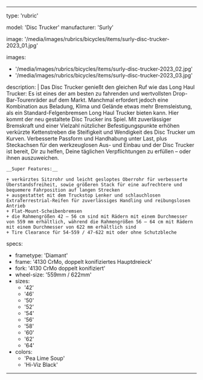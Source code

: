---

type: 'rubric'


model: 'Disc Trucker'
manufacturer: 'Surly'

image: '/media/images/rubrics/bicycles/items/surly-disc-trucker-2023_01.jpg'

images:
  - '/media/images/rubrics/bicycles/items/surly-disc-trucker-2023_02.jpg'
  - '/media/images/rubrics/bicycles/items/surly-disc-trucker-2023_03.jpg'

description: |
    Das Disc Trucker genießt den gleichen Ruf wie das Long Haul Trucker: Es ist eines der am besten zu fahrenden und wertvollsten Drop-Bar-Tourenräder auf dem Markt. Manchmal erfordert jedoch eine Kombination aus Beladung, Klima und Gelände etwas mehr Bremsleistung, als ein Standard-Felgenbremsen Long Haul Trucker bieten kann.
    Hier kommt der neu gestaltete Disc Trucker ins Spiel. Mit zuverlässiger Bremskraft und einer Vielzahl nützlicher Befestigungspunkte erhöhen verkürzte Kettenstreben die Steifigkeit und Wendigkeit des Disc Trucker um Kurven.  Verbesserte Passform und Handhabung unter Last, plus Steckachsen für den werkzeuglosen Aus- und Einbau und der Disc Trucker ist bereit, Dir zu helfen, Deine täglichen Verpflichtungen zu erfüllen – oder ihnen auszuweichen.

    __Super Features:__

    + verkürztes Sitzrohr und leicht gesloptes Oberrohr für verbesserte Überstandsfreiheit, sowie größeren Stack für eine aufrechtere und bequemere Fahrposition auf langen Strecken
    + ausgestattet mit dem Truckstop Lenker und schlauchlosen ExtraTerrestrial-Reifen für zuverlässiges Handling und reibungslosen Antrieb
    + Flat-Mount-Scheibenbremsen
    + die Rahmengrößen 42 – 56 cm sind mit Rädern mit einem Durchmesser von 559 mm erhältlich, während die Rahmengrößen 56 – 64 cm mit Rädern mit einem Durchmesser von 622 mm erhältlich sind
    + Tire Clearance für 54-559 / 47-622 mit oder ohne Schutzbleche


specs:
  - frametype: 'Diamant'
  - frame: '4130 CrMo, doppelt konifiziertes Hauptdreieck'
  - fork: '4130 CrMo doppelt konifiziert'
  - wheel-size: '559mm / 622mm'
  - sizes:
    - '42'
    - '46'
    - '50'
    - '52'
    - '54'
    - '56'
    - '58'
    - '60'
    - '62'
    - '64'
  - colors:
    - 'Pea Lime Soup'
    - 'Hi-Viz Black'

---